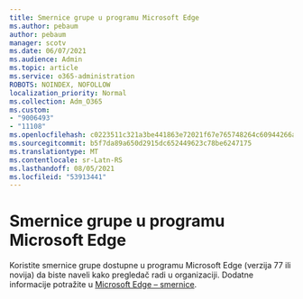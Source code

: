 ```yaml
---
title: Smernice grupe u programu Microsoft Edge
ms.author: pebaum
author: pebaum
manager: scotv
ms.date: 06/07/2021
ms.audience: Admin
ms.topic: article
ms.service: o365-administration
ROBOTS: NOINDEX, NOFOLLOW
localization_priority: Normal
ms.collection: Adm_O365
ms.custom:
- "9006493"
- "11108"
ms.openlocfilehash: c0223511c321a3be441863e72021f67e765748264c60944266ac1bdccdc78896
ms.sourcegitcommit: b5f7da89a650d2915dc652449623c78be6247175
ms.translationtype: MT
ms.contentlocale: sr-Latn-RS
ms.lasthandoff: 08/05/2021
ms.locfileid: "53913441"
---
```

# <a name="group-policies-in-microsoft-edge"></a>Smernice grupe u programu Microsoft Edge

Koristite smernice grupe dostupne u programu Microsoft Edge (verzija 77 ili novija) da biste naveli kako pregledač radi u organizaciji. Dodatne informacije potražite u [Microsoft Edge – smernice](/deployedge/microsoft-edge-policies#available-policies).